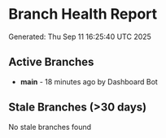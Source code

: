 # Branch Health Report
Generated: Thu Sep 11 16:25:40 UTC 2025

## Active Branches
- **main** - 18 minutes ago by Dashboard Bot

## Stale Branches (>30 days)
No stale branches found
